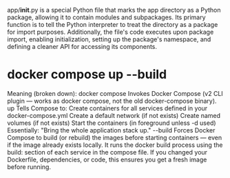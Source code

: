 app/__init__.py is a special Python file that marks the app directory as a Python package, allowing it to contain modules and subpackages. Its primary function is to tell the Python interpreter to treat the directory as a package for import purposes. Additionally, the file's code executes upon package import, enabling initialization, setting up the package's namespace, and defining a cleaner API for accessing its components.  




# docker compose up --build
Meaning (broken down):
docker compose
Invokes Docker Compose (v2 CLI plugin — works as docker compose, not the old docker-compose binary).
up
Tells Compose to:
Create containers for all services defined in your docker-compose.yml
Create a default network (if not exists)
Create named volumes (if not exists)
Start the containers (in foreground unless -d used)
Essentially: "Bring the whole application stack up."
--build
Forces Docker Compose to build (or rebuild) the images before starting containers — even if the image already exists locally.
It runs the docker build process using the build: section of each service in the compose file.
If you changed your Dockerfile, dependencies, or code, this ensures you get a fresh image before running.
